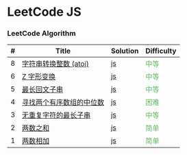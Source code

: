 LeetCode JS
========

### LeetCode Algorithm


| # | Title | Solution | Difficulty |
|---| ----- | -------- | ---------- |
|8|[字符串转换整数 (atoi)](https://leetcode-cn.com/problems/string-to-integer-atoi/) | [js](./algorithms/js/zigzag-conversion/string-to-integer-atoi.js)|<font color=#5cb85c>中等</font>  |
|6|[Z 字形变换](https://leetcode-cn.com/problems/zigzag-conversion/) | [js](./algorithms/js/zigzag-conversion/zigzag-conversion.js)|<font color=#5cb85c>中等</font>  |
|5|[最长回文子串](https://leetcode-cn.com/problems/longest-palindromic-substring/) | [js](./algorithms/js/longest-palindromic-substring/longest-palindromic-substring.js)|<font color=#5cb85c>中等</font>  |
|4|[寻找两个有序数组的中位数](https://leetcode-cn.com/problems/median-of-two-sorted-arrays/) | [js](./algorithms/js/median-of-two-sorted-arrays/median-of-two-sorted-arrays.js)|<font color=#5cb85c>困难</font>  |
|3|[无重复字符的最长子串](https://leetcode-cn.com/problems/longest-substring-without-repeating-characters/) | [js](./algorithms/js/longest-substring-without-repeating-characters/longest-substring-without-repeating-characters.js)|<font color=#5cb85c>中等</font>  |
|2|[两数之和](https://leetcode-cn.com/problems/two-sum/) | [js](./algorithms/js/two-sum/two-sum.js)|<font color=#5cb85c>简单</font>  |
|1|[两数相加](https://leetcode-cn.com/problems/add-two-numbers/) | [js](./algorithms/js/add-two-numbers/add-two-numbers.js)|<font color=#5cb85c>简单</font>  |